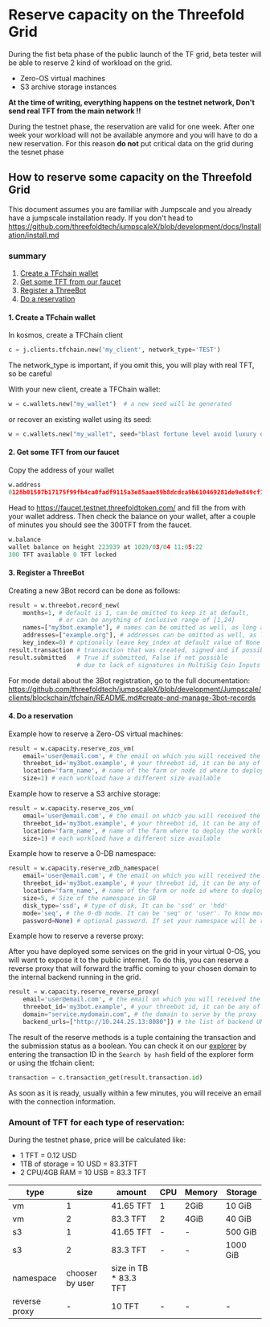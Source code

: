 # Reserve capacity on the Threefold Grid

During the fist beta phase of the public launch of the TF grid, beta tester will be able to reserve 2 kind of workload on the grid.

- Zero-OS virtual machines
- S3 archive storage instances

**At the time of writing, everything happens on the testnet network, Don't send real TFT from the main network !!**

During the testnet phase, the reservation are valid for one week.
After one week your workload will not be available anymore and you will have to do a new reservation.
For this reason **do not** put critical data on the grid during the tesnet phase

## How to reserve some capacity on the Threefold Grid

This document assumes you are familiar with Jumpscale and you already have
a jumpscale installation ready. If you don't head to https://github.com/threefoldtech/jumpscaleX/blob/development/docs/Installation/install.md

### summary
1. [Create a TFchain wallet](#Create-a-TFchain-wallet)
2. [Get some TFT from our faucet](Get-some-TFT-from-our-faucet)
3. [Register a ThreeBot](Register-a-ThreeBot)
4. [Do a reservation](Do-a-reservation)

#### 1. Create a TFchain wallet

In kosmos, create a TFChain client
```python
c = j.clients.tfchain.new('my_client', network_type='TEST')
```
The network_type is important, if you omit this, you will play with real TFT, so be careful

With your new client, create a TFChain wallet:
```python
w = c.wallets.new("my_wallet")  # a new seed will be generated
```
or recover an existing wallet using its seed:
```python
w = c.wallets.new("my_wallet", seed="blast fortune level avoid luxury obey humble lawsuit hurry crowd life select express shuffle taxi foam soul denial glimpse task struggle youth hawk cram")
```

#### 2. Get some TFT from our faucet

Copy the address of your wallet
```python
w.address
0128b01507b17175f99fb4ca0fadf9115a3e85aae89b8dcdca9b610469281de9e849cf16c9afcdroot
```
Head to https://faucet.testnet.threefoldtoken.com/ and fill the from with your wallet address. Then check the balance on your wallet, after a couple of minutes you should see the 300TFT from the faucet.

```python
w.balance
wallet balance on height 223939 at 1029/03/04 11:05:22
300 TFT available 0 TFT locked
```

#### 3. Register a ThreeBot

Creating a new 3Bot record can be done as follows:

```python
result = w.threebot.record_new(
    months=1, # default is 1, can be omitted to keep it at default,
              # or can be anything of inclusive range of [1,24]
    names=["my3bot.example"], # names can be omitted as well, as long as you have 1 address
    addresses=["example.org"], # addresses can be omitted as well, as long as you have 1 name
    key_index=0) # optionally leave key_index at default value of None
result.transaction # transaction that was created, signed and if possible submitted
result.submitted   # True if submitted, False if not possible
                   # due to lack of signatures in MultiSig Coin Inputs
```

For mode detail about the 3Bot registration, go to the full documentation: https://github.com/threefoldtech/jumpscaleX/blob/development/Jumpscale/clients/blockchain/tfchain/README.md#create-and-manage-3bot-records

#### 4. Do a reservation

Example how to reserve a Zero-OS virtual machines:

```python
result = w.capacity.reserve_zos_vm(
    email='user@email.com', # the email on which you will received the connection information
    threebot_id='my3bot.example', # your threebot id, it can be any of the names you gave to your 3bot
    location='farm_name', # name of the farm or node id where to deploy the workload
    size=1) # each workload have a different size available
```

Example how to reserve a S3 archive storage:

```python
result = w.capacity.reserve_zos_vm(
    email='user@email.com', # the email on which you will received the connection information
    threebot_id='my3bot.example', # your threebot id, it can be any of the names you gave to your 3bot
    location='farm_name', # name of the farm where to deploy the workload
    size=1) # each workload have a different size available
```

Example how to reserve a 0-DB namespace:

```python
result = w.capacity.reserve_zdb_namespace(
    email='user@email.com', # the email on which you will received the connection information
    threebot_id='my3bot.example', # your threebot id, it can be any of the names you gave to your 3bot
    location='farm_name', # name of the farm or node id where to deploy the workload
    size=5, # Size of the namespace in GB
    disk_type='ssd', # type of disk, It can be 'ssd' or 'hdd'
    mode='seq', # the 0-db mode. It can be 'seq' or 'user'. To know more about 0-DB mode: https://github.com/threefoldtech/0-db#running-modes
    password=None) # optional password. If set your namespace will be require authentication
```

Example how to reserve a reverse proxy:

After you have deployed some services on the grid in your virtual 0-OS, you will want to expose it to the public internet.
To do this, you can reserve a reverse proxy that will forward the traffic coming to your chosen domain to the internal backend running
in the grid.

```python
result = w.capacity.reserve_reverse_proxy(
    email='user@email.com', # the email on which you will received the connection information
    threebot_id='my3bot.example', # your threebot id, it can be any of the names you gave to your 3bot
    domain="service.mydomain.com", # the domain to serve by the proxy
    backend_urls=["http://10.244.25.13:8080"]) # the list of backend URL of your service
```


The result of the reserve methods is a tuple containing the transaction and the submission status as a boolean.
You can check it on our [explorer](https://explorer.testnet.threefoldtoken.com/) by entering the transaction ID in the `Search by hash` field of the explorer form or using the tfchain client:

```python
transaction = c.transaction_get(result.transaction.id)
```

As soon as it is ready, usually within a few minutes, you will receive an email with the connection information.


### Amount of TFT for each type of reservation:
During the testnet phase, price will be calculated like:

- 1 TFT = 0.12 USD
- 1TB of storage = 10 USD = 83.3TFT
- 2 CPU/4GB RAM = 10 USB = 83.3 TFT

|type|size|amount| CPU | Memory | Storage   |
| -- | --| --    | --  | --     | --        |
| vm | 1 | 41.65 TFT   | 1   | 2GiB   | 10 GiB    |
| vm | 2 | 83.3 TFT   | 2   | 4GiB   | 40 GiB    |
| s3 | 1 | 41.65 TFT   |  -  |   -    | 500 GiB   |
| s3 | 2 | 83.3 TFT   |  -  |   -    | 1000 GiB  |
| namespace | chooser by user | size in TB * 83.3 TFT
| reverse proxy | - | 10 TFT | - | - | - |
